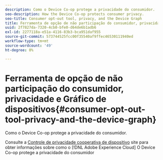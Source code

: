 ```yaml
---
description: Como o Device Co-op protege a privacidade do consumidor.
seo-description: How the Device Co-op protects consumer privacy.
seo-title: Consumer opt-out tool, privacy, and the Device Graph
title: Ferramenta de opção de não participação do consumidor, privacidade e Gráfico de dispositivos
uuid: 2f7827da-7320-4cb0-bfe0-d64de6b1adb6
exl-id: 2277118a-e51a-4116-83b3-bca951daf955
source-git-commit: 573744525fcc00f35540af9ffec46530111940ed
workflow-type: tm+mt
source-wordcount: '49'
ht-degree: 0%

---
```


# Ferramenta de opção de não participação do consumidor, privacidade e Gráfico de dispositivos{#consumer-opt-out-tool-privacy-and-the-device-graph}

Como o Device Co-op protege a privacidade do consumidor.

Consulte a [Controle de privacidade cooperativa de dispositivo](https://cross-device-privacy.adobe.com/) site para obter informações sobre como o [!DNL Adobe Experience Cloud] O Device Co-op protege a privacidade do consumidor
